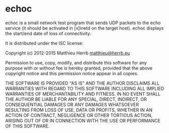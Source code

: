 echoc
=====

echoc is a small network test program that sends UDP packets to the
echo service (it should be activated in [x]inetd on the target host).
echoc displays the start/end date of loss of connectivity.

It is distributed under the ISC license:

  Copyright (c) 2012-2015 Matthieu Herrb <matthieu@herrb.eu>
  
  Permission to use, copy, modify, and distribute this software for any
  purpose with or without fee is hereby granted, provided that the above
  copyright notice and this permission notice appear in all copies.
  
  THE SOFTWARE IS PROVIDED "AS IS" AND THE AUTHOR DISCLAIMS ALL WARRANTIES
  WITH REGARD TO THIS SOFTWARE INCLUDING ALL IMPLIED WARRANTIES OF
  MERCHANTABILITY AND FITNESS. IN NO EVENT SHALL THE AUTHOR BE LIABLE FOR
  ANY SPECIAL, DIRECT, INDIRECT, OR CONSEQUENTIAL DAMAGES OR ANY DAMAGES
  WHATSOEVER RESULTING FROM LOSS OF USE, DATA OR PROFITS, WHETHER IN AN
  ACTION OF CONTRACT, NEGLIGENCE OR OTHER TORTIOUS ACTION, ARISING OUT OF
  OR IN CONNECTION WITH THE USE OR PERFORMANCE OF THIS SOFTWARE.

